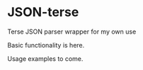 JSON-terse
==========

Terse JSON parser wrapper for my own use

Basic functionality is here.

Usage examples to come.
